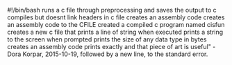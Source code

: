 #!/bin/bash
runs a c file through preprocessing and saves the output to c
compiles but doesnt link headers in c file
creates an assembly code
creates an assembly code to the CFILE
created a compiled c program named cisfun
creates a new c file that prints a line of string when executed
prints a string to the screen when prompted
prints the size of any data type in bytes
creates an assembly code
prints exactly and that piece of art is useful" - Dora Korpar, 2015-10-19, followed by a new line, to the standard error.
